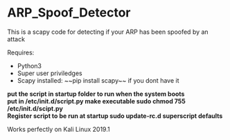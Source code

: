 # ARP_Spoof_Detector

This is a scapy code for detecting if your ARP has been spoofed by an  attack

Requires:<br>
<ul>
<li>Python3</li>
<li>Super user priviledges</li>
<li>Scapy installed: ~~pip install scapy~~ if you dont have it</li>
</ul>

**put the script in startup folder to run when the system boots**<br>
**put in /etc/init.d/script.py make executable sudo chmod 755 /etc/init.d/scipt.py**<br>
**Register script to be run at startup sudo update-rc.d superscript defaults**<br>

Works perfectly on Kali Linux 2019.1